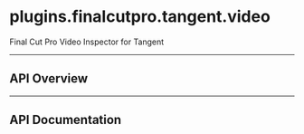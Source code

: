 # plugins.finalcutpro.tangent.video

Final Cut Pro Video Inspector for Tangent

---

## API Overview

---

## API Documentation

